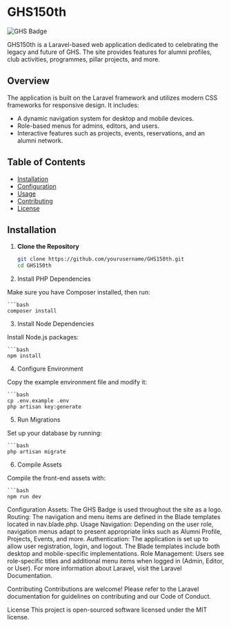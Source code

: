 # GHS150th

![GHS Badge]([/assets/GHS_Badge.png](https://ghs150.acewebdesign.co.za/assets/GHS_Badge.png))

GHS150th is a Laravel-based web application dedicated to celebrating the legacy and future of GHS. The site provides features for alumni profiles, club activities, programmes, pillar projects, and more.

## Overview

The application is built on the Laravel framework and utilizes modern CSS frameworks for responsive design. It includes:

- A dynamic navigation system for desktop and mobile devices.
- Role-based menus for admins, editors, and users.
- Interactive features such as projects, events, reservations, and an alumni network.

## Table of Contents

- [Installation](#installation)
- [Configuration](#configuration)
- [Usage](#usage)
- [Contributing](#contributing)
- [License](#license)

## Installation

1. **Clone the Repository**

   ```bash
   git clone https://github.com/yourusername/GHS150th.git
   cd GHS150th

2. Install PHP Dependencies

Make sure you have Composer installed, then run:

    ```bash
    composer install

3. Install Node Dependencies

Install Node.js packages:

    ```bash
    npm install
    
4. Configure Environment

Copy the example environment file and modify it:

    ```bash
    cp .env.example .env
    php artisan key:generate

5. Run Migrations

Set up your database by running:

    ```bash
    php artisan migrate

6. Compile Assets

Compile the front-end assets with:

    ```bash
    npm run dev 

Configuration
Assets: The GHS Badge is used throughout the site as a logo.
Routing: The navigation and menu items are defined in the Blade templates located in nav.blade.php.
Usage
Navigation: Depending on the user role, navigation menus adapt to present appropriate links such as Alumni Profile, Projects, Events, and more.
Authentication: The application is set up to allow user registration, login, and logout. The Blade templates include both desktop and mobile-specific implementations.
Role Management: Users see role-specific titles and additional menu items when logged in (Admin, Editor, or User).
For more information about Laravel, visit the Laravel Documentation.

Contributing
Contributions are welcome! Please refer to the Laravel documentation for guidelines on contributing and our Code of Conduct.

License
This project is open-sourced software licensed under the MIT license.


